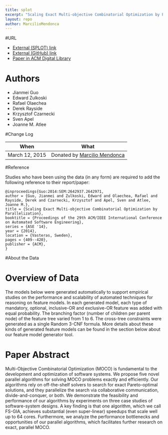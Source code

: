 ```yaml
---
title: splot
excerpt: "Scaling Exact Multi-objective Combinatorial Optimization by Parallelization"
layout: repo
author: MarcilioMendonca
---
```



#URL

* [External (SPLOT) link](http://www.splot-research.org)
* [External (GitHub) link](https://github.com/marcilio/splot)
* [Paper in ACM Digital Library](http://dl.acm.org/citation.cfm?id=2642971)

# Authors

* Jianmei Guo
* Edward Zulkoski
* Rafael Olaechea
* Derek Rayside
* Krzysztof Czarnecki
* Sven Apel
* Joanne M. Atlee

#Change Log

When | What
---- | ----
March 12, 2015 | Donated by [Marcilio Mendonca](/repo/people/data-donors/promise4.html)


#Reference

Studies who have been using the data (in any form) are required to add the following reference to their report/paper:

    @inproceedings{Guo:2014:SEM:2642937.2642971,
    author = {Guo, Jianmei and Zulkoski, Edward and Olaechea, Rafael and Rayside, Derek and Czarnecki, Krzysztof and Apel, Sven and Atlee, Joanne M.},
    title = {Scaling Exact Multi-objective Combinatorial Optimization by Parallelization},
    booktitle = {Proceedings of the 29th ACM/IEEE International Conference on Automated Software Engineering},
    series = {ASE '14},
    year = {2014},
    location = {Vasteras, Sweden},
    pages = {409--420},
    publisher = {ACM},
    }

#About the Data

# Overview of Data
The models below were generated automatically to support empirical studies on the performance and scalability of automated techniques for reasoning on feature models. In each generated model, each type of mandatory, optional, inclusive-OR and exclusive-OR feature was added with equal probability. The branching factor (number of children per parent node) of the feature tree varied from 1 to 6. The cross-tree constraints were generated as a single Random 3-CNF formula. More details about these kinds of generated feature models can be found in the section below about our feature model generator tool.

# Paper Abstract
Multi-Objective Combinatorial Optimization (MOCO) is fundamental to the development and optimization of software systems. We propose five novel parallel algorithms for solving MOCO problems exactly and efficiently. Our algorithms rely on off-the-shelf solvers to search for exact Pareto-optimal solutions, and they parallelize the search via collaborative communication, divide-and-conquer, or both. We demonstrate the feasibility and performance of our algorithms by experiments on three case studies of software-system designs. A key finding is that one algorithm, which we call FS-GIA, achieves substantial (even super-linear) speedups that scale well up to 64 cores. Furthermore, we analyze the performance bottlenecks and opportunities of our parallel algorithms, which facilitates further research on exact, parallel MOCO.

